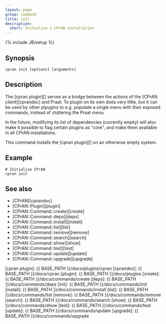 ```yaml
---
layout: page
group: command
title: init
description:
  short: Initialise a CPrAN installation
---
```

{% include JB/setup %}

## Synopsis

    cpran init [options] [arguments]

## Description

The [cpran plugin][] serves as a bridge between the actions of the
[CPrAN client][cprandoc] and Praat. Te plugin on its own does very little, but
it can be used by other plpugins to e.g. populate a single menu with their
exposed commands, instead of cluttering the Praat menu.

In the future, modifying its list of dependencies (currently empty) will
also make it possible to flag certain plugins as "core", and make them available
in all CPrAN installations.

This command installs the [cpran plugin][] on an otherwise empty system.

## Example

    # Initialise CPrAN
    cpran init

## See also

* [CPrAN][cprandoc]
* [CPrAN::Plugin][plugin]
* [CPrAN::Command::create][create]
* [CPrAN::Command::deps][deps]
* [CPrAN::Command::install][install]
* [CPrAN::Command::list][list]
* [CPrAN::Command::remove][remove]
* [CPrAN::Command::search][search]
* [CPrAN::Command::show][show]
* [CPrAN::Command::test][test]
* [CPrAN::Command::update][update]
* [CPrAN::Command::upgrade][upgrade]

[cpran plugin]: {{ BASE_PATH }}/docs/plugins/cpran
[cprandoc]: {{ BASE_PATH }}/docs/cpran
[plugin]:   {{ BASE_PATH }}/docs/plugins
[create]:   {{ BASE_PATH }}/docs/commands/create
[deps]:     {{ BASE_PATH }}/docs/commands/deps
[init]:     {{ BASE_PATH }}/docs/commands/init
[install]:  {{ BASE_PATH }}/docs/commands/install
[list]:     {{ BASE_PATH }}/docs/commands/list
[remove]:   {{ BASE_PATH }}/docs/commands/remove
[search]:   {{ BASE_PATH }}/docs/commands/search
[show]:     {{ BASE_PATH }}/docs/commands/show
[test]:     {{ BASE_PATH }}/docs/commands/test
[update]:   {{ BASE_PATH }}/docs/commands/update
[upgrade]:  {{ BASE_PATH }}/docs/commands/upgrade
